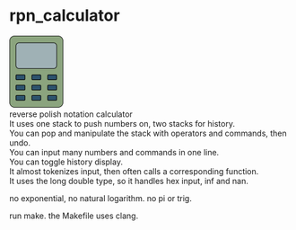 rpn_calculator
==============
![calculator image](./rpn_calculator.svg "rpn calculator")  
reverse polish notation calculator  
It uses one stack to push numbers on, two stacks for history.  
You can pop and manipulate the stack with operators and commands, then undo.  
You can input many numbers and commands in one line.  
You can toggle history display.  
It almost tokenizes input, then often calls a corresponding function.  
It uses the long double type, so it handles hex input, inf and nan.  

no exponential, no natural logarithm. no pi or trig.  

run make.
the Makefile uses clang.  

